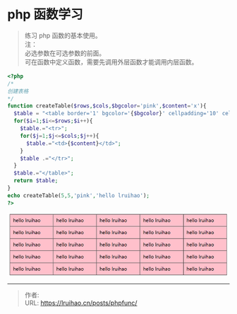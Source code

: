 # php 函数学习


> 练习 php 函数的基本使用。  
> 注：  
> 必选参数在可选参数的前面。  
> 可在函数中定义函数，需要先调用外层函数才能调用内层函数。

<!--more-->

```php php 函数动态创建表格
<?php
/*
创建表格
*/
function createTable($rows,$cols,$bgcolor='pink',$content='x'){
  $table = "<table border='1' bgcolor='{$bgcolor}' cellpadding='10' cellspacing='0' width='50%' >";
  for($i=1;$i<=$rows;$i++){
    $table.="<tr>";
    for($j=1;$j<=$cols;$j++){
      $table.="<td>{$content}</td>";
    }
    $table .="</tr>";
  }
  $table.="</table>";
  return $table;
}
echo createTable(5,5,'pink','hello lruihao');
?>
```

![php 创建表格](images/table.png)


---

> 作者:   
> URL: https://lruihao.cn/posts/phpfunc/  

